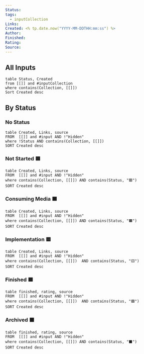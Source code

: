 ```yaml
---
Status: 
tags:
  - inputCollection
Links: 
Created: <% tp.date.now("YYYY-MM-DDTHH:mm:ss") %>
Author:
Finished:
Rating: 
Source:
---
```

## All Inputs
```dataview
table Status, Created
from [[]] and #inputCollection
where contains(Collection, [[]])
Sort Created desc
```
## By Status
### No Status
```dataview
table Created, Links, source
FROM  [[]] and #input AND !"Hidden"
where !Status AND contains(Collection, [[]])
SORT Created desc
```

### Not Started 🟥
```dataview
table Created, Links, source
FROM  [[]] and #input AND !"Hidden"
where contains(Collection, [[]]) AND contains(Status, "🟥")
SORT Created desc
```
### Consuming Media 🟧
```dataview
table Created, Links, source
FROM  [[]] and #input AND !"Hidden"
where contains(Collection, [[]]) AND contains(Status, "🟧")
SORT Created desc
```
### Implementation 🟨
```dataview
table Created, Links, source
FROM  [[]] and #input AND !"Hidden"
where contains(Collection, [[]])  AND contains(Status, "🟨")
SORT Created desc
```
### Finished 🟩
```dataview
table finished, rating, source
FROM  [[]] and #input AND !"Hidden"
where contains(Collection, [[]])  AND contains(Status, "🟩")
SORT Created desc
```
### Archived ⬛️
```dataview
table finished, rating, source
FROM  [[]] and #input AND !"Hidden"
where contains(Collection, [[]]) AND contains(Status, "⬛️")
SORT Created desc
```